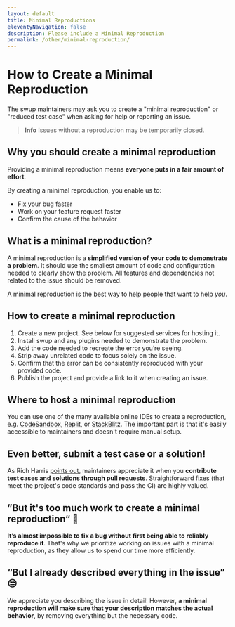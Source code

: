 ```yaml
---
layout: default
title: Minimal Reproductions
eleventyNavigation: false
description: Please include a Minimal Reproduction
permalink: /other/minimal-reproduction/
---
```


# How to Create a Minimal Reproduction

The swup maintainers may ask you to create a "minimal reproduction" or "reduced test case" when
asking for help or reporting an issue.

> **Info** Issues without a reproduction may be temporarily closed.

## Why you should create a minimal reproduction

Providing a minimal reproduction means **everyone puts in a fair amount of effort**.

By creating a minimal reproduction, you enable us to:

- Fix your bug faster
- Work on your feature request faster
- Confirm the cause of the behavior

## What is a minimal reproduction?

A minimal reproduction is a **simplified version of your code to demonstrate a problem**. It should use
the smallest amount of code and configuration needed to clearly show the problem. All features and
dependencies not related to the issue should be removed.

A minimal reproduction is the best way to help people that want to help *you*.

## How to create a minimal reproduction

1. Create a new project. See below for suggested services for hosting it.
2. Install swup and any plugins needed to demonstrate the problem.
3. Add the code needed to recreate the error you’re seeing.
4. Strip away unrelated code to focus solely on the issue.
5. Confirm that the error can be consistently reproduced with your provided code.
6. Publish the project and provide a link to it when creating an issue.

## Where to host a minimal reproduction

You can use one of the many available online IDEs to create a reproduction, e.g.
[CodeSandbox](https://codesandbox.io/p/sandbox/swup-4-minimal-reproduction-template-n6kgnp),
[Replit](https://replit.com/@swupjs/Swup-Test-Case-Template), or
[StackBlitz](https://stackblitz.com/). The important part is that it's easily accessible to
maintainers and doesn't require manual setup.

## Even better, submit a test case or a solution!

As Rich Harris [points out](https://gist.github.com/Rich-Harris/88c5fc2ac6dc941b22e7996af05d70ff#better-still-file-a-test-case-or-a-fix), maintainers appreciate it when you **contribute test cases and solutions through pull requests**. Straightforward fixes (that meet the project's code standards and pass the CI) are highly valued.

## ”But it's too much work to create a minimal reproduction“ 🥵

**It’s almost impossible to fix a bug without first being able to reliably reproduce it**. That's why we prioritize working on issues with a minimal reproduction, as they allow us to spend our time more efficiently.

## “But I already described everything in the issue” 😒

We appreciate you describing the issue in detail! However, **a minimal reproduction will make sure
that your description matches the actual behavior**, by removing everything but the necessary code.
